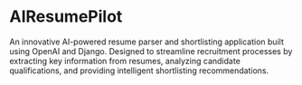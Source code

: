 # AIResumePilot
An innovative AI-powered resume parser and shortlisting application built using OpenAI and Django. Designed to streamline recruitment processes by extracting key information from resumes, analyzing candidate qualifications, and providing intelligent shortlisting recommendations.
